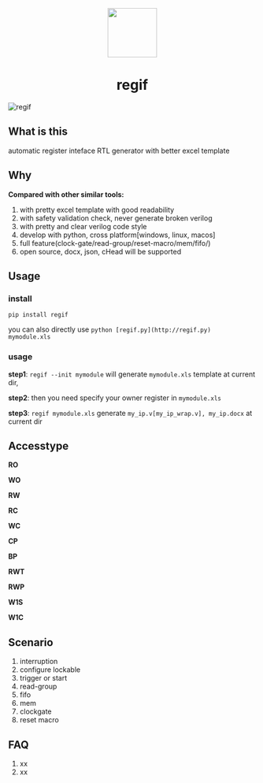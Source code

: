 <div align="center">
<!-- Title: -->
  <a href="https://github.com/jijingg/regif/">
    <img src="img/regif-cio.png" height="100">
  </a>
  <h1>regif</h1>
</div>

![regif](regif%img/regif.png)

## What is this

automatic register inteface RTL generator with better excel template

## Why

**Compared with other similar tools:**

1. with pretty excel template with good readability 
2. with safety validation check, never generate broken verilog 
3. with pretty and clear verilog code style
4. develop with python, cross platform[windows, linux, macos]
5. full feature(clock-gate/read-group/reset-macro/mem/fifo/)
6. open source, docx, json, cHead will be supported

## Usage

### install

`pip install regif`

you can also directly use `python [regif.py](http://regif.py) mymodule.xls`

### usage

**step1**: `regif --init mymodule` will generate  `mymodule.xls` template at current dir, 

**step2**: then you need specify your owner register in `mymodule.xls`

**step3**: `regif mymodule.xls` generate `my_ip.v[my_ip_wrap.v], my_ip.docx` at current dir 

## Accesstype

**RO**

**WO**

**RW**

**RC**

**WC**

**CP**

**BP**

**RWT**

**RWP**

**W1S**

**W1C**

## Scenario

1. interruption
2. configure lockable 
3. trigger or start 
4. read-group 
5. fifo
6. mem
7. clockgate 
8. reset macro 

## FAQ

1. xx
2. xx
